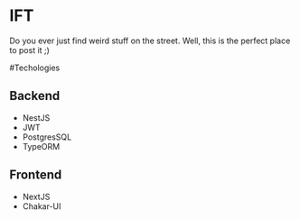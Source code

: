 # IFT

Do you ever just find weird stuff on the street. Well, this is the perfect place to post it ;)

#Techologies

## Backend

- NestJS
- JWT
- PostgresSQL
- TypeORM

## Frontend

- NextJS
- Chakar-UI
